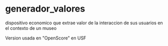 generador_valores
=================


dispositivo economico que extrae valor de la interaccion de sus usuarios en el contexto de un museo

Version usada en "OpenScore" en USF
